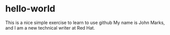 # hello-world
This is a nice simple exercise to learn to use github
My name is John Marks, and I am a new technical writer at Red Hat.
